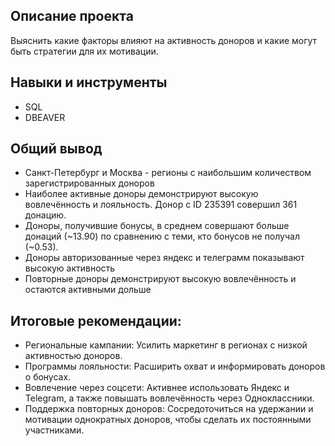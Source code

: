 ## Описание проекта
Выяснить какие факторы влияют на активность доноров и какие могут быть стратегии для их мотивации.

## Навыки и инструменты
- SQL
- DBEAVER

## Общий вывод
- Санкт-Петербург и Москва - регионы с наибольшим количеством зарегистрированных доноров
- Наиболее активные доноры демонстрируют высокую вовлечённость и лояльность. Донор с ID 235391 совершил 361 донацию.
- Доноры, получившие бонусы, в среднем совершают больше донаций (~13.90) по сравнению с теми, кто бонусов не получал (~0.53).
- Доноры авторизованные через яндекс и телеграмм показывают высокую активность
- Повторные доноры демонстрируют высокую вовлечённость и остаются активными дольше

## Итоговые рекомендации:
- Региональные кампании: Усилить маркетинг в регионах с низкой активностью доноров.
- Программы лояльности: Расширить охват и информировать доноров о бонусах.
-	Вовлечение через соцсети: Активнее использовать Яндекс и Telegram, а также повышать вовлечённость через Одноклассники.
- Поддержка повторных доноров: Сосредоточиться на удержании и мотивации однократных доноров, чтобы сделать их постоянными участниками.
